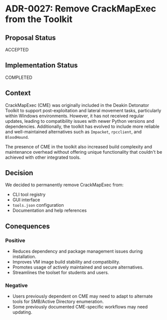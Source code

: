 # ADR-0027: Remove CrackMapExec from the Toolkit

## Proposal Status

ACCEPTED

## Implementation Status

COMPLETED

## Context

CrackMapExec (CME) was originally included in the Deakin Detonator Toolkit to support post-exploitation and lateral movement tasks, particularly within Windows environments. However, it has not received regular updates, leading to compatibility issues with newer Python versions and dependencies. Additionally, the toolkit has evolved to include more reliable and well-maintained alternatives such as `Impacket`, `rpcclient`, and `BloodHound`.

The presence of CME in the toolkit also increased build complexity and maintenance overhead without offering unique functionality that couldn't be achieved with other integrated tools.

## Decision

We decided to permanently remove CrackMapExec from:

-   CLI tool registry
-   GUI interface
-   `tools.json` configuration
-   Documentation and help references

## Conequences

### Positive

-   Reduces dependency and package management issues during installation.
-   Improves VM image build stability and compatibility.
-   Promotes usage of actively maintained and secure alternatives.
-   Streamlines the toolset for students and users.

### Negative

-   Users previously dependent on CME may need to adapt to alternate tools for SMB/Active Directory enumeration.
-   Some previously documented CME-specific workflows may need updating.
